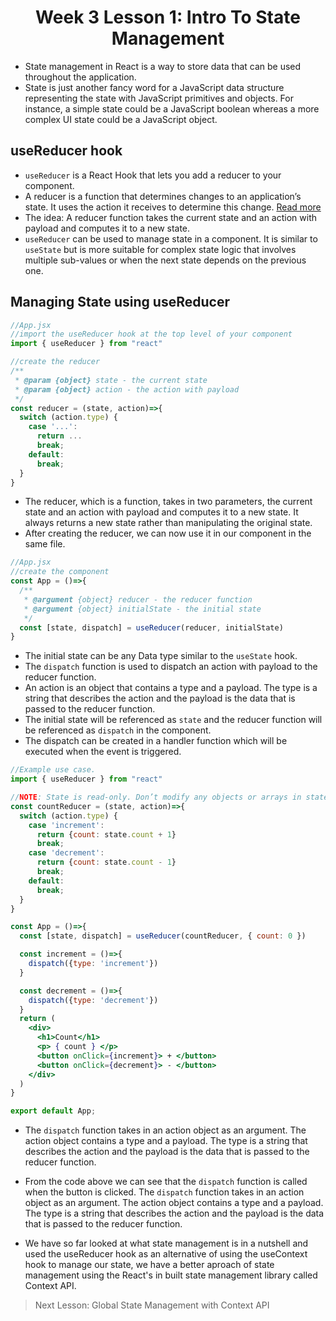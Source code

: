 <h1 align="center">Week 3 Lesson 1: Intro To State Management</h1>

- State management in React is a way to store data that can be used throughout the application.
- State is just another fancy word for a JavaScript data structure representing the state with JavaScript primitives and objects. For instance, a simple state could be a JavaScript boolean whereas a more complex UI state could be a JavaScript object.

## useReducer hook

- <code>useReducer</code> is a React Hook that lets you add a reducer to your component.
- A reducer is a function that determines changes to an application’s state. It uses the action it receives to determine this change. <a href="https://react.dev/reference/react/useReducer">Read more</a>
- The idea: A reducer function takes the current state and an action with payload and computes it to a new state.
- <code>useReducer</code> can be used to manage state in a component. It is similar to <code>useState</code> but is more suitable for complex state logic that involves multiple sub-values or when the next state depends on the previous one.

<h2>Managing State using useReducer</h2>

```jsx
//App.jsx
//import the useReducer hook at the top level of your component
import { useReducer } from "react"

//create the reducer
/**
 * @param {object} state - the current state
 * @param {object} action - the action with payload
 */
const reducer = (state, action)=>{
  switch (action.type) {
    case '...':
      return ...
      break;
    default: 
      break;
  }
}
```

- The reducer, which is a function, takes in two parameters, the current state and an action with payload and computes it to a new state. It always returns a new state rather than manipulating the original state.
- After creating the reducer, we can now use it in our component in the same file.

```jsx
//App.jsx
//create the component
const App = ()=>{
  /**
   * @argument {object} reducer - the reducer function
   * @argument {object} initialState - the initial state
   */
  const [state, dispatch] = useReducer(reducer, initialState)
}

```

- The initial state can be any Data type similar to the <code>useState</code> hook. 
- The <code>dispatch</code> function is used to dispatch an action with payload to the reducer function.
- An action is an object that contains a type and a payload. The type is a string that describes the action and the payload is the data that is passed to the reducer function.
- The initial state will be referenced as <code>state</code> and the reducer function will be referenced as <code>dispatch</code> in the component.
- The dispatch can be created in a handler function which will be executed when the event is triggered.

```jsx
//Example use case.
import { useReducer } from "react"

//NOTE: State is read-only. Don’t modify any objects or arrays in state: instead, return a new object or array that includes the changes you want to make.
const countReducer = (state, action)=>{
  switch (action.type) {
    case 'increment':
      return {count: state.count + 1}
      break;
    case 'decrement':
      return {count: state.count - 1}
      break;
    default:
      break;
  }
}

const App = ()=>{
  const [state, dispatch] = useReducer(countReducer, { count: 0 })

  const increment = ()=>{
    dispatch({type: 'increment'})
  }

  const decrement = ()=>{
    dispatch({type: 'decrement'})
  }
  return (
    <div>
      <h1>Count</h1>
      <p> { count } </p>
      <button onClick={increment}> + </button>
      <button onClick={decrement}> - </button>
    </div>
  )
}

export default App;
```
- The <code>dispatch</code> function takes in an action object as an argument. The action object contains a type and a payload. The type is a string that describes the action and the payload is the data that is passed to the reducer function.
- From the code above we can see that the <code>dispatch</code> function is called when the button is clicked. The <code>dispatch</code> function takes in an action object as an argument. The action object contains a type and a payload. The type is a string that describes the action and the payload is the data that is passed to the reducer function.

- We have so far looked at what state management is in a nutshell and used the useReducer hook as an alternative of using the useContext hook to manage our state, we have a better aproach of state management using the React's in built state management library called Context API.
  
> Next Lesson: Global State Management with Context API 
